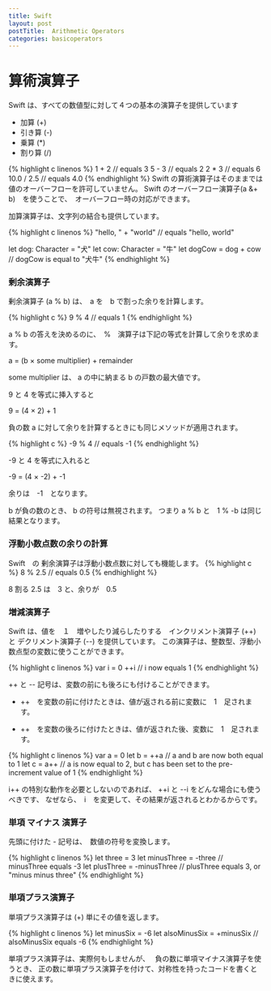 ```yaml
---
title: Swift
layout: post
postTitle:  Arithmetic Operators
categories: basicoperators
---
```



算術演算子
==============================

Swift は、すべての数値型に対して４つの基本の演算子を提供しています

* 加算 (+)
* 引き算 (-)
* 乗算 (*)
* 割り算 (/)

{% highlight c linenos %}
1 + 2       // equals 3
5 - 3       // equals 2
2 * 3       // equals 6
10.0 / 2.5  // equals 4.0
{% endhighlight %}
Swift の算術演算子はそのままでは値のオーバーフローを許可していません。
Swift のオーバーフロー演算子(a &+ b)　を使うことで、　オーバーフロー時の対応ができます。

加算演算子は、文字列の結合も提供しています。

{% highlight c linenos %}
"hello, " + "world"  // equals "hello, world"

let dog: Character = "犬"
let cow: Character = "牛"
let dogCow = dog + cow
// dogCow is equal to "犬牛"
{% endhighlight %}

### 剰余演算子
剰余演算子 (a % b) は、　a を　b で割った余りを計算します。

{% highlight c %}
9 % 4    // equals 1
{% endhighlight %}

a % b の答えを決めるのに、　%　演算子は下記の等式を計算して余りを求めます。

a = (b × some multiplier) + remainder

some multiplier は、 a の中に納まる b の戸数の最大値です。

9 と 4 を等式に挿入すると

9 = (4 × 2) + 1

負の数 a に対して余りを計算するときにも同じメソッドが適用されます。 

{% highlight c %}
-9 % 4   // equals -1
{% endhighlight %}

-9 と 4 を等式に入れると

-9 = (4 × -2) + -1

余りは　-1　となります。

b が負の数のとき、 b の符号は無視されます。
つまり a % b と　1 % -b は同じ結果となります。

### 浮動小数点数の余りの計算

Swift　の 剰余演算子は浮動小数点数に対しても機能します。
{% highlight c %}
8 % 2.5   // equals 0.5
{% endhighlight %}

8 割る 2.5 は　3 と、余りが　0.5


### 増減演算子

Swift は、値を　１　増やしたり減らしたりする　インクリメント演算子 (++) と デクリメント演算子 (--) を提供しています。 この演算子は、整数型、浮動小数点型の変数に使うことができます。

{% highlight c linenos %}
var i = 0
++i      // i now equals 1
{% endhighlight %}


++ と -- 記号は、変数の前にも後ろにも付けることができます。
 
+ ++　を変数の前に付けたときは、値が返される前に変数に　1　足されます。

+ ++　を変数の後ろに付けたときは、値が返された後、変数に　1　足されます。


{% highlight c linenos %}
var a = 0
let b = ++a
// a and b are now both equal to 1
let c = a++
// a is now equal to 2, but c has been set to the pre-increment value of 1
{% endhighlight %}

i++ の特別な動作を必要としないのであれば、 ++i と --i をどんな場合にも使うべきです、
なぜなら、　i　を変更して、その結果が返されるとわかるからです。

### 単項 マイナス 演算子
先頭に付けた - 記号は、　数値の符号を変換します。

{% highlight c linenos %}
let three = 3
let minusThree = -three       // minusThree equals -3
let plusThree = -minusThree   // plusThree equals 3, or "minus minus three"
{% endhighlight %}

### 単項プラス演算子

単項プラス演算子は (+) 単にその値を返します。

{% highlight c linenos %}
let minusSix = -6
let alsoMinusSix = +minusSix  // alsoMinusSix equals -6
{% endhighlight %}

単項プラス演算子は、実際何もしませんが、　
負の数に単項マイナス演算子を使うとき、
正の数に単項プラス演算子を付けて、対称性を持ったコードを書くときに使えます。
